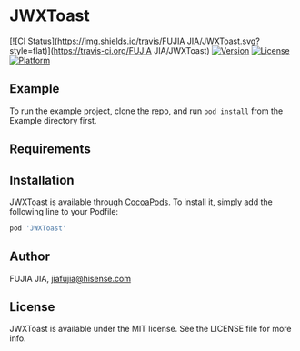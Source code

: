 # JWXToast

[![CI Status](https://img.shields.io/travis/FUJIA JIA/JWXToast.svg?style=flat)](https://travis-ci.org/FUJIA JIA/JWXToast)
[![Version](https://img.shields.io/cocoapods/v/JWXToast.svg?style=flat)](https://cocoapods.org/pods/JWXToast)
[![License](https://img.shields.io/cocoapods/l/JWXToast.svg?style=flat)](https://cocoapods.org/pods/JWXToast)
[![Platform](https://img.shields.io/cocoapods/p/JWXToast.svg?style=flat)](https://cocoapods.org/pods/JWXToast)

## Example

To run the example project, clone the repo, and run `pod install` from the Example directory first.

## Requirements

## Installation

JWXToast is available through [CocoaPods](https://cocoapods.org). To install
it, simply add the following line to your Podfile:

```ruby
pod 'JWXToast'
```

## Author

FUJIA JIA, jiafujia@hisense.com

## License

JWXToast is available under the MIT license. See the LICENSE file for more info.
